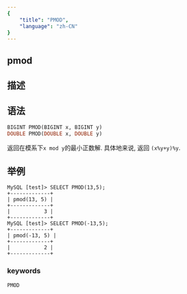 ```yaml
---
{
    "title": "PMOD",
    "language": "zh-CN"
}
---
```


## pmod

## 描述
## 语法

```sql
BIGINT PMOD(BIGINT x, BIGINT y)
DOUBLE PMOD(DOUBLE x, DOUBLE y)
```
返回在模系下`x mod y`的最小正数解.
具体地来说, 返回 `(x%y+y)%y`.

## 举例

```
MySQL [test]> SELECT PMOD(13,5);
+-------------+
| pmod(13, 5) |
+-------------+
|           3 |
+-------------+
MySQL [test]> SELECT PMOD(-13,5);
+-------------+
| pmod(-13, 5) |
+-------------+
|           2 |
+-------------+
```

### keywords
	PMOD
